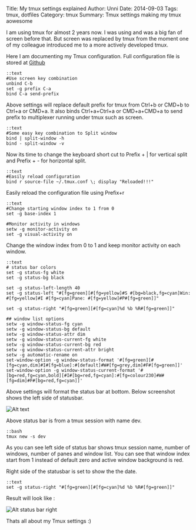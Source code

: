 Title: My tmux settings explained
Author: Unni
Date: 2014-09-03
Tags: tmux, dotfiles
Category: tmux
Summary: Tmux settings making my tmux aowesome

I am using tmux for almost 2 years now. I was using and was a big fan of screen before that. But screen was replaced by tmux from the moment one of my colleague introduced me to a more actively developed tmux.

Here I am documenting my Tmux configuration. Full configuration file is stored at [Github](https://github.com/webofunni/dotfiles/blob/master/tmux/tmux.conf)

	::text
	#Use screen key combination
	unbind C-b
	set -g prefix C-a
	bind C-a send-prefix

Above settings will replace default prefix for tmux from Ctrl+b or CMD+b to Ctrl+a or CMD+a. It also binds Ctrl+a+Ctrl+a or CMD+a+CMD+a to send prefix to multiplexer running under tmux such as screen.

	::text
	#Some easy key combination to Split window
	bind | split-window -h
	bind - split-window -v

Now its time to change the keyboard short cut to Prefix + | for vertical split and Prefix + - for horizontal split.

	::text
	#Easily reload configuration
	bind r source-file ~/.tmux.conf \; display "Reloaded!!!"

Easily reload the configuration file using Prefix+r

	::text
	#Change starting window index to 1 from 0
	set -g base-index 1

	#Monitor activity in windows
	setw -g monitor-activity on 
	set -g visual-activity on

Change the window index from 0 to 1 and keep monitor activity on each window.

	::text
	# status bar colors
	set -g status-fg white 
	set -g status-bg black

	set -g status-left-length 40
	set -g status-left "#[fg=green][#[fg=yellow]#S #[bg=black,fg=cyan]Win: #[fg=yellow]#I #[fg=cyan]Pane: #[fg=yellow]#P#[fg=green]]"

	set -g status-right "#[fg=green][#[fg=cyan]%d %b %R#[fg=green]]"

	## window list options
	setw -g window-status-fg cyan 
	setw -g window-status-bg default 
	setw -g window-status-attr dim
	setw -g window-status-current-fg white 
	setw -g window-status-current-bg red
	setw -g window-status-current-attr bright
	setw -g automatic-rename on
	set-window-option -g window-status-format '#[fg=green][#[fg=cyan,dim]#I#[fg=blue]:#[default]#W#[fg=grey,dim]#F#[fg=green]]'
	set-window-option -g window-status-current-format '#[bg=red,fg=cyan,bold][#I#[bg=red,fg=cyan]:#[fg=colour230]#W#[fg=dim]#F#[bg=red,fg=cyan]]'

Above settings will format the status bar at bottom. Below screenshot shows the left side of statusbar.

![Alt text](/theme/images/tmux-left.png)

Above status bar is from a tmux session with name dev. 

	::bash
	tmux new -s dev

As you can see left side of status bar shows tmux session name, number of windows, number of panes and window list. You can see that window index start from 1 instead of default zero and active window background is red.

Right side of the statusbar is set to show the the date. 

	::text
	set -g status-right "#[fg=green][#[fg=cyan]%d %b %R#[fg=green]]"

Result will look like : 

![Alt status bar right](/theme/images/tmux-right.png)

Thats all about my Tmux settings :)
